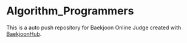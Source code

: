 # Algorithm_Programmers
This is a auto push repository for Baekjoon Online Judge created with [BaekjoonHub](https://github.com/BaekjoonHub/BaekjoonHub).
